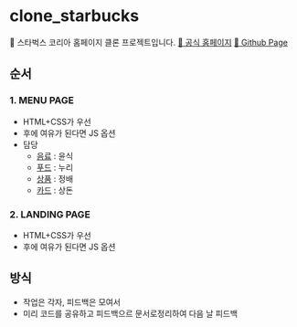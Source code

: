 # clone_starbucks

💚 스타벅스 코리아 홈페이지 클론 프로젝트입니다.
[🔗 공식 홈페이지](https://www.starbucks.co.kr)
[🔗 Github Page](https://nurimeansworld.github.io/clone_starbucks/)

## 순서

### 1. MENU PAGE

- HTML+CSS가 우선
- 후에 여유가 된다면 JS 옵션
- 담당
  - [음료](https://www.starbucks.co.kr/menu/drink_list.do) : 윤식
  - [푸드](https://www.starbucks.co.kr/menu/food_list.do) : 누리
  - [상품](https://www.starbucks.co.kr/menu/product_list.do) : 정배
  - [카드](https://www.starbucks.co.kr/menu/card_list.do) : 상돈

### 2. LANDING PAGE

- HTML+CSS가 우선
- 후에 여유가 된다면 JS 옵션

## 방식

- 작업은 각자, 피드백은 모여서
- 미리 코드를 공유하고 피드백으르 문서로정리하여 다음 날 피드백
